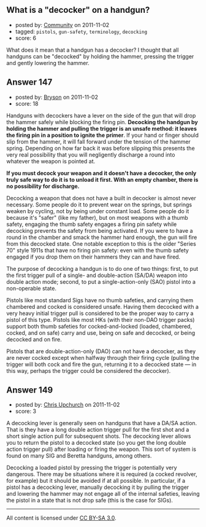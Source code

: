 ## What is a "decocker" on a handgun?

- posted by: [Community](https://stackexchange.com/users/-1/-1-community) on 2011-11-02
- tagged: `pistols`, `gun-safety`, `terminology`, `decocking`
- score: 6

What does it mean that a handgun has a decocker? I thought that all handguns can be "decocked" by holding the hammer, pressing the trigger and gently lowering the hammer.


## Answer 147

- posted by: [Bryson](https://stackexchange.com/users/-1/32-bryson) on 2011-11-02
- score: 18

Handguns with decockers have a lever on the side of the gun that will drop the hammer safely while blocking the firing pin. <strong>Decocking the handgun by holding the hammer and pulling the trigger is an unsafe method: it leaves the firing pin in a position to ignite the primer</strong>. If your hand or finger should slip from the hammer, it will fall forward under the tension of the hammer spring. Depending on how far back it was before slipping this presents the very real possibility that you will negligently discharge a round into whatever the weapon is pointed at.

<strong>If you must decock your weapon and it doesn't have a decocker, the only truly safe way to do it is to unload it first. With an empty chamber, there is no possibility for discharge.</strong> 

Decocking a weapon that does not have a built in decocker is almost never necessary. Some people do it to prevent wear on the springs, but springs weaken by cycling, not by being under constant load. Some people do it because it's "safer" (like my father), but on most weapons with a thumb safety, engaging the thumb safety engages a firing pin safety while decocking prevents the safety from being activated. If you were to have a round in the chamber and smack the hammer hard enough, the gun will fire from this decocked state. One notable exception to this is the older "Series 70" style 1911s that have no firing pin safety: even with the thumb safety engaged if you drop them on their hammers they can and have fired.

The purpose of decocking a handgun is to do one of two things: first, to put the first trigger pull of a single- and double-action (SA/DA) weapon into double action mode; second, to put a single-action-only (SAO) pistol into a non-operable state.

Pistols like most standard Sigs have no thumb safeties, and carrying them chambered and cocked is considered unsafe. Having them decocked with a very heavy initial trigger pull is considered to be the proper way to carry a pistol of this type. Pistols like most HKs (with their non-DAO trigger packs) support both thumb safeties for cocked-and-locked (loaded, chambered, cocked, and on safe) carry and use, being on safe and decocked, or being decocked and on fire.

Pistols that are double-action-only (DAO) can not have a decocker, as they are never cocked except when halfway through their firing cycle (pulling the trigger will both cock and fire the gun, returning it to a decocked state — in this way, perhaps the trigger could be considered the decocker).


## Answer 149

- posted by: [Chris Upchurch](https://stackexchange.com/users/-1/79-chris-upchurch) on 2011-11-02
- score: 3

A decocking lever is generally seen on handguns that have a DA/SA action.  That is they have a long double action trigger pull for the first shot and a short single action pull for subsequent shots.  The decocking lever allows you to return the pistol to a decocked state (so you get the long double action trigger pull) after loading or firing the weapon.  This sort of system is found on many SIG and Beretta handguns, among others.

Decocking a loaded pistol by pressing the trigger is potentially very dangerous.  There may be situations where it is required (a cocked revolver, for example) but it should be avoided if at all possible.  In particular, if a pistol has a decocking lever, manually decocking it by pulling the trigger and lowering the hammer may not engage all of the internal safeties, leaving the pistol in a state that is not drop safe (this is the case for SIGs).



---

All content is licensed under [CC BY-SA 3.0](https://creativecommons.org/licenses/by-sa/3.0/).
